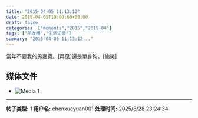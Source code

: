 ```yaml
---
title: "2015-04-05 11:13:12"
date: 2015-04-05T10:00:00+08:00
draft: false
categories: ["moments","2015","2015-04"]
tags: ["朋友圈","生活记录"]
summary: "2015-04-05 11:13:12..."
---
```


當年不要我的男嘉賓。[再见]還是單身狗。[偷笑]

## 媒体文件

- ![Media 1](/Moments/photos/2015-04-05/201504051113120.jpg)

---

**帖子类型:** 1
**用户名:** chenxueyuan001
**处理时间:** 2025/8/28 23:24:34